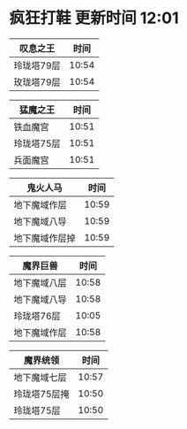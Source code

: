 # 疯狂打鞋 更新时间 12:01

| 叹息之王   | 时间    |
|--------|-------|
| 玲珑塔79层 | 10:54 |
| 玫珑塔79层 | 10:54 |

| 猛魔之王   | 时间    |
|--------|-------|
| 铁血魔宫 | 10:51 |
| 玲珑塔75层 | 10:51 |
| 兵面魔宫 | 10:51 |

| 鬼火人马   | 时间    |
|--------|-------|
| 地下魔域作层 | 10:59 |
| 地下魔域八导 | 10:59 |
| 地下魔域作层掉 | 10:59 |

| 魔界巨兽   | 时间    |
|--------|-------|
| 地下魔域八层 | 10:58 |
| 地下魔域八导 | 10:58 |
| 玲珑塔76层 | 10:05 |
| 地下魔域作层 | 10:58 |

| 魔界统领   | 时间    |
|--------|-------|
| 地下魔域七层 | 10:57 |
| 玲珑塔75层掩 | 10:50 |
| 玲珑塔75层 | 10:50 |